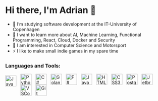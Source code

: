 # Hi there, I'm Adrian 👋

- 🌱 I’m studying software development at the IT-University of Copenhagen
- 🧠 I want to learn more about AI, Machine Learning, Functional Programming, React, Cloud, Docker and Security
- 👀 I am interested in Computer Science and Motorsport
- ⚡ I like to make small indie games in my spare time

### Languages and Tools:

[<img align="left" alt="Java" width="35px" src="https://cdn.jsdelivr.net/gh/devicons/devicon/icons/java/java-original.svg" style="padding-right:10px; padding-top:5px;" />][java]

[<img align="left" alt="Python" width="35px" src="https://cdn.jsdelivr.net/gh/devicons/devicon/icons/python/python-original.svg" style="padding-right:10px;" />][python]

[<img align="left" alt="C#" width="35px" src="https://cdn.jsdelivr.net/gh/devicons/devicon/icons/csharp/csharp-original.svg" style="padding-right:10px;" />][c#]

[<img align="left" alt="Golang" width="35px" src="https://cdn.jsdelivr.net/gh/devicons/devicon/icons/go/go-original.svg" style="padding-right:10px;" />][golang]

[<img align="left" alt="F#" width="35px" src="https://cdn.jsdelivr.net/gh/devicons/devicon/icons/fsharp/fsharp-original.svg" style="padding-right:10px;" />][f#]

[<img align="left" alt="JavaScript" width="35px" src="https://cdn.jsdelivr.net/gh/devicons/devicon/icons/javascript/javascript-original.svg" style="padding-right:10px;" />][javascript]

[<img align="left" alt="HTML5" width="35px" src="https://cdn.jsdelivr.net/gh/devicons/devicon/icons/html5/html5-original.svg" style="padding-right:10px;" />][html]

[<img align="left" alt="CSS3" width="35px" src="https://cdn.jsdelivr.net/gh/devicons/devicon/icons/css3/css3-original.svg" style="padding-right:10px;" />][css]

[<img align="left" alt="Postgresql" width="35px" src="https://cdn.jsdelivr.net/gh/devicons/devicon/icons/postgresql/postgresql-original.svg" style="padding-right:10px;" />][postgresql]

[<img align="left" alt="Jetbrains" width="35px" src="https://cdn.jsdelivr.net/gh/devicons/devicon/icons/jetbrains/jetbrains-original.svg" style="padding-right:10px;" />][jetbrains]

[<img align="left" alt="VSCode" width="35px" src="https://cdn.jsdelivr.net/gh/devicons/devicon/icons/vscode/vscode-original.svg" style="padding-right:10px;" />][vscode]

[<img align="left" alt="Git" width="35px" src="https://cdn.jsdelivr.net/gh/devicons/devicon/icons/git/git-original.svg" style="padding-right:10px;" />][git]

[java]: https://www.java.com
[python]: https://www.python.org
[c#]: https://docs.microsoft.com/en-us/dotnet/csharp/
[golang]: https://go.dev
[f#]: https://docs.microsoft.com/en-us/dotnet/fsharp/
[javascript]: https://www.javascript.com
[html]: https://en.wikipedia.org/wiki/HTML
[css]: https://en.wikipedia.org/wiki/CSS
[postgresql]: https://www.postgresql.org
[jetbrains]: https://www.jetbrains.com
[vscode]: https://code.visualstudio.com
[git]: https://github.com
